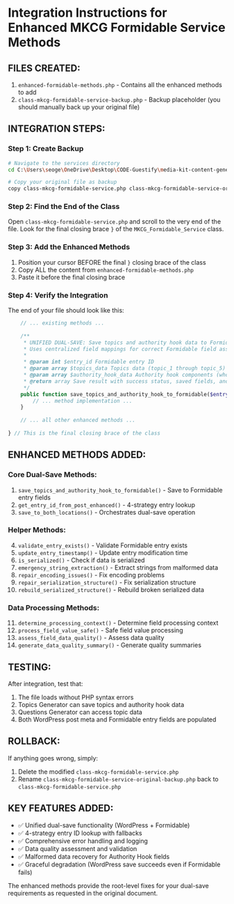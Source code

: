 # Integration Instructions for Enhanced MKCG Formidable Service Methods

## FILES CREATED:
1. `enhanced-formidable-methods.php` - Contains all the enhanced methods to add
2. `class-mkcg-formidable-service-backup.php` - Backup placeholder (you should manually back up your original file)

## INTEGRATION STEPS:

### Step 1: Create Backup
```bash
# Navigate to the services directory
cd C:\Users\seoge\OneDrive\Desktop\CODE-Guestify\media-kit-content-generator\aigen\media-kit-content-generator\includes\services

# Copy your original file as backup
copy class-mkcg-formidable-service.php class-mkcg-formidable-service-original-backup.php
```

### Step 2: Find the End of the Class
Open `class-mkcg-formidable-service.php` and scroll to the very end of the file. Look for the final closing brace `}` of the `MKCG_Formidable_Service` class.

### Step 3: Add the Enhanced Methods
1. Position your cursor BEFORE the final `}` closing brace of the class
2. Copy ALL the content from `enhanced-formidable-methods.php`
3. Paste it before the final closing brace

### Step 4: Verify the Integration
The end of your file should look like this:

```php
    // ... existing methods ...
    
    /**
     * UNIFIED DUAL-SAVE: Save topics and authority hook data to Formidable entry fields
     * Uses centralized field mappings for correct Formidable field assignment
     * 
     * @param int $entry_id Formidable entry ID
     * @param array $topics_data Topics data (topic_1 through topic_5)
     * @param array $authority_hook_data Authority hook components (who, result, when, how, complete)
     * @return array Save result with success status, saved fields, and any errors
     */
    public function save_topics_and_authority_hook_to_formidable($entry_id, $topics_data, $authority_hook_data) {
        // ... method implementation ...
    }
    
    // ... all other enhanced methods ...
    
} // This is the final closing brace of the class
```

## ENHANCED METHODS ADDED:

### Core Dual-Save Methods:
1. `save_topics_and_authority_hook_to_formidable()` - Save to Formidable entry fields
2. `get_entry_id_from_post_enhanced()` - 4-strategy entry lookup 
3. `save_to_both_locations()` - Orchestrates dual-save operation

### Helper Methods:
4. `validate_entry_exists()` - Validate Formidable entry exists
5. `update_entry_timestamp()` - Update entry modification time
6. `is_serialized()` - Check if data is serialized
7. `emergency_string_extraction()` - Extract strings from malformed data
8. `repair_encoding_issues()` - Fix encoding problems
9. `repair_serialization_structure()` - Fix serialization structure
10. `rebuild_serialized_structure()` - Rebuild broken serialized data

### Data Processing Methods:
11. `determine_processing_context()` - Determine field processing context
12. `process_field_value_safe()` - Safe field value processing
13. `assess_field_data_quality()` - Assess data quality
14. `generate_data_quality_summary()` - Generate quality summaries

## TESTING:
After integration, test that:
1. The file loads without PHP syntax errors
2. Topics Generator can save topics and authority hook data
3. Questions Generator can access topic data
4. Both WordPress post meta and Formidable entry fields are populated

## ROLLBACK:
If anything goes wrong, simply:
1. Delete the modified `class-mkcg-formidable-service.php`
2. Rename `class-mkcg-formidable-service-original-backup.php` back to `class-mkcg-formidable-service.php`

## KEY FEATURES ADDED:
- ✅ Unified dual-save functionality (WordPress + Formidable)
- ✅ 4-strategy entry ID lookup with fallbacks
- ✅ Comprehensive error handling and logging
- ✅ Data quality assessment and validation
- ✅ Malformed data recovery for Authority Hook fields
- ✅ Graceful degradation (WordPress save succeeds even if Formidable fails)

The enhanced methods provide the root-level fixes for your dual-save requirements as requested in the original document.
